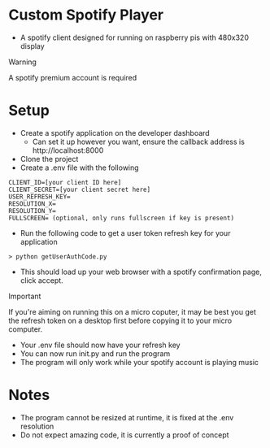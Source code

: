 # Custom Spotify Player

- A spotify client designed for running on raspberry pis with 480x320 display

> [!WARNING]
> A spotify premium account is required

# Setup

- Create a spotify application on the developer dashboard
  - Can set it up however you want, ensure the callback address is http://localhost:8000
- Clone the project
- Create a .env file with the following

```
CLIENT_ID=[your client ID here]
CLIENT_SECRET=[your client secret here]
USER_REFRESH_KEY=
RESOLUTION_X=
RESOLUTION_Y=
FULLSCREEN= (optional, only runs fullscreen if key is present)
```

- Run the following code to get a user token refresh key for your application

```
> python getUserAuthCode.py
```

- This should load up your web browser with a spotify confirmation page, click accept.

> [!IMPORTANT]
> If you're aiming on running this on a micro coputer, it may be best you get the refresh token on a desktop first before copying it to your micro computer.

- Your .env file should now have your refresh key
- You can now run init.py and run the program
- The program will only work while your spotify account is playing music

# Notes

- The program cannot be resized at runtime, it is fixed at the .env resolution
- Do not expect amazing code, it is currently a proof of concept
